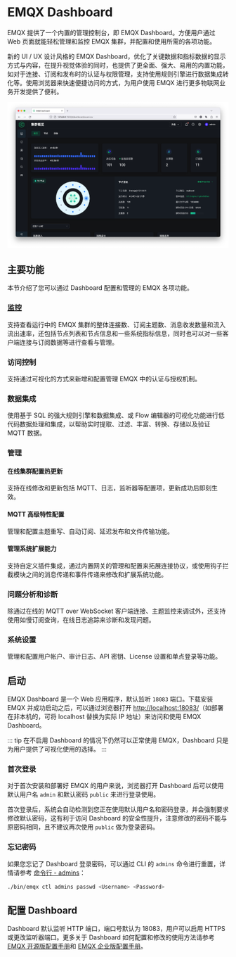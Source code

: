 # EMQX Dashboard

EMQX 提供了一个内置的管理控制台，即 EMQX Dashboard。方便用户通过 Web 页面就能轻松管理和监控 EMQX 集群，并配置和使用所需的各项功能。

新的 UI / UX 设计风格的 EMQX Dashboard，优化了关键数据和指标数据的显示方式与内容，在提升视觉体验的同时，也提供了更全面、强大、易用的内置功能，如对于连接、订阅和发布时的认证与权限管理，支持使用规则引擎进行数据集成转化等。使用浏览器来快速便捷访问的方式，为用户使用 EMQX 进行更多物联网业务开发提供了便利。

![image](./assets/dashboard-preview.png)

## 主要功能

本节介绍了您可以通过 Dashboard 配置和管理的 EMQX 各项功能。

### [监控](./monitoring.md)

支持查看运行中的 EMQX 集群的整体连接数、订阅主题数、消息收发数量和流入流出速率，还包括节点列表和节点信息和一些系统指标信息，同时也可以对一些客户端连接与订阅数据等进行查看与管理。

### 访问控制

支持通过可视化的方式来新增和配置管理 EMQX 中的认证与授权机制。

### 数据集成

使用基于 SQL 的强大规则引擎和数据集成、或 Flow 编辑器的可视化功能进行低代码数据处理和集成，以帮助实时提取、过滤、丰富、转换、存储以及验证 MQTT 数据。

### 管理

#### 在线集群配置热更新

支持在线修改和更新包括 MQTT、日志，监听器等配置项，更新成功后即刻生效。

#### MQTT 高级特性配置

管理和配置主题重写、自动订阅、延迟发布和文件传输功能。

#### 管理系统扩展能力

支持自定义插件集成，通过内置网关的管理和配置来拓展连接协议，或使用钩子拦截模块之间的消息传递和事件传递来修改和扩展系统功能。

### 问题分析和诊断

除通过在线的 MQTT over WebSocket 客户端连接、主题监控来调试外，还支持使用如慢订阅查询，在线日志追踪来诊断和发现问题。

### 系统设置

管理和配置用户帐户、审计日志、API 密钥、License 设置和单点登录等功能。

## 启动

EMQX Dashboard 是一个 Web 应用程序，默认监听 `18083` 端口。下载安装 EMQX 并成功启动之后，可以通过浏览器打开 <http://localhost:18083/>（如部署在非本机的，可将 localhost 替换为实际 IP 地址）来访问和使用 EMQX Dashboard。

::: tip
在不启用 Dashboard 的情况下仍然可以正常使用 EMQX，Dashboard 只是为用户提供了可视化使用的选择。
:::

### 首次登录

对于首次安装和部署好 EMQX 的用户来说，浏览器打开 Dashboard 后可以使用默认用户名 `admin` 和默认密码 `public` 来进行登录使用。

首次登录后，系统会自动检测到您正在使用默认用户名和密码登录，并会强制要求修改默认密码，这有利于访问 Dashboard 的安全性提升，注意修改的密码不能与原密码相同，且不建议再次使用 `public` 做为登录密码。

### 忘记密码

如果您忘记了 Dashboard 登录密码，可以通过 CLI 的 `admins` 命令进行重置，详情请参考 [命令行 - admins](../admin/cli.md#admins)：

```bash
./bin/emqx ctl admins passwd <Username> <Password>
```

## 配置 Dashboard

Dashboard 默认监听 HTTP 端口，端口号默认为 18083，用户可以启用 HTTPS 或更改监听器端口。更多关于 Dashboard 如何配置和修改的使用方法请参考 [EMQX 开源版配置手册](https://docs.emqx.com/zh/emqx/v@CE_VERSION@/hocon/)和 [EMQX 企业版配置手册](https://docs.emqx.com/zh/enterprise/v@EE_VERSION@/hocon/)。
